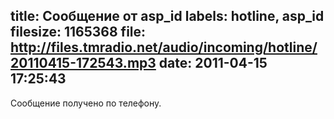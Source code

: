 title: Сообщение от asp_id
labels: hotline, asp_id
filesize: 1165368
file: http://files.tmradio.net/audio/incoming/hotline/20110415-172543.mp3
date: 2011-04-15 17:25:43
---
Сообщение получено по телефону.

